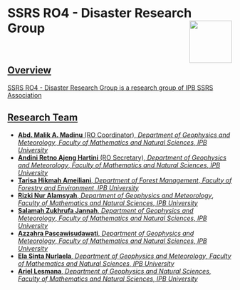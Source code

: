 # SSRS RO4 - Disaster Research Group <a href="https://github.com/ipbssrs/RO4-Disaster/blob/8055707c506adbbe648b7b43d50a5f04cbeee1aa/ADMIN/RO4-bencana.png" align="right" width="95" /><a href="https://ssrs.ipb.ac.id/"><img src="https://github.com/ipbssrs/RO1-Forest/blob/9de66f8d96760f1dd315df2b7af0062259c60ccc/ADMIN/Logo2_kecil.png" align="right" width="95" />
<br />

## Overview
SSRS RO4 - Disaster Research Group is a research group of IPB SSRS Association 
## Research Team
* **Abd. Malik A. Madinu** (RO Coordinator), _Department of Geophysics and Meteorology_, _Faculty of Mathematics and Natural Sciences_, _IPB University_
* **Andini Retno Ajeng Hartini** (RO Secretary), _Department of Geophysics and Meteorology_, _Faculty of Mathematics and Natural Sciences_, _IPB University_
* **Tarisa Hikmah Ameiliani**, _Department of Forest Management_, _Faculty of Forestry and Environment_, _IPB University_
* **Rizki Nur Alamsyah**, _Department of Geophysics and Meteorology_, _Faculty of Mathematics and Natural Sciences_, _IPB University_
* **Salamah Zukhrufa Jannah**, _Department of Geophysics and Meteorology_, _Faculty of Mathematics and Natural Sciences_, _IPB University_
* **Azzahra Pascawisudawati**, _Department of Geophysics and Meteorology_, _Faculty of Mathematics and Natural Sciences_, _IPB University_
* **Ela Sinta Nurlaela**, _Department of Geophysics and Meteorology_, _Faculty of Mathematics and Natural Sciences_, _IPB University_
* **Ariel Lesmana**, _Department of Geophysics and Natural Sciences_, _Faculty of Mathematics and Natural Sciences_, _IPB University_
